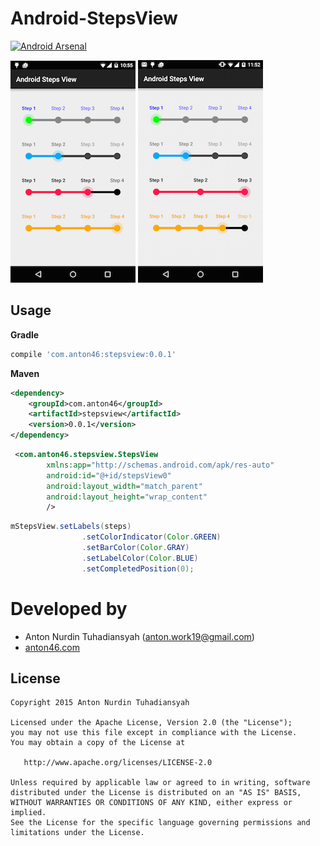 # Android-StepsView
[![Android Arsenal](https://img.shields.io/badge/Android%20Arsenal-Android--StepsView-green.svg?style=flat)](https://android-arsenal.com/details/1/2021)

![Example image](./image1.png) ![Example image](./image2.png)

## Usage

**Gradle**
```gradle
compile 'com.anton46:stepsview:0.0.1'
````
**Maven**
```xml
<dependency>
    <groupId>com.anton46</groupId>
    <artifactId>stepsview</artifactId>
    <version>0.0.1</version>
</dependency>
```

```xml
 <com.anton46.stepsview.StepsView
        xmlns:app="http://schemas.android.com/apk/res-auto"
        android:id="@+id/stepsView0"
        android:layout_width="match_parent"
        android:layout_height="wrap_content"
        />
```        

```java
mStepsView.setLabels(steps)
                .setColorIndicator(Color.GREEN)
                .setBarColor(Color.GRAY)
                .setLabelColor(Color.BLUE)
                .setCompletedPosition(0);
```
       

Developed by
========================
* Anton Nurdin Tuhadiansyah (anton.work19@gmail.com)
* [anton46.com][1]

[1]: http://anton46.com

License
-----------

```
Copyright 2015 Anton Nurdin Tuhadiansyah

Licensed under the Apache License, Version 2.0 (the "License");
you may not use this file except in compliance with the License.
You may obtain a copy of the License at

   http://www.apache.org/licenses/LICENSE-2.0

Unless required by applicable law or agreed to in writing, software
distributed under the License is distributed on an "AS IS" BASIS,
WITHOUT WARRANTIES OR CONDITIONS OF ANY KIND, either express or implied.
See the License for the specific language governing permissions and
limitations under the License.
```
